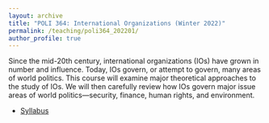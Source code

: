 ```yaml
---
layout: archive
title: "POLI 364: International Organizations (Winter 2022)"
permalink: /teaching/poli364_202201/
author_profile: true
---
```


Since the mid-20th century, international organizations (IOs) have grown in number and influence. Today, IOs govern, or attempt to govern, many areas of world politics. This course will examine major theoretical approaches to the study of IOs. We will then carefully review how IOs govern major issue areas of world politics—security, finance, human rights, and environment.

- [Syllabus](http://takumishibaike.github.io/files/poli364/poli364_202201.pdf)

